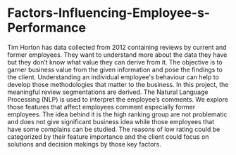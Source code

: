 # Factors-Influencing-Employee-s-Performance
Tim Horton has data collected from 2012 containing reviews by current and former employees. They want to understand more about the data they have but they don’t know what value they can derive from it. The objective is to garner business value from the given information and pose the findings to the client. Understanding an individual employee's behaviour can help to develop those methodologies that matter to the business. In this project, the meaningful review segmentations are derived. The Natural Language Processing (NLP) is used to interpret the employee’s comments. We explore those features that affect employees comment especially former employees. The idea behind it is the high ranking group are not problematic and does not give significant business idea while those employees that have some complains can be studied. The reasons of low rating could be categorized by their feature importance and the client could focus on solutions and decision makings by those key factors. 
